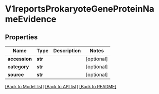 # V1reportsProkaryoteGeneProteinNameEvidence


## Properties
Name | Type | Description | Notes
------------ | ------------- | ------------- | -------------
**accession** | **str** |  | [optional] 
**category** | **str** |  | [optional] 
**source** | **str** |  | [optional] 

[[Back to Model list]](../README.md#documentation-for-models) [[Back to API list]](../README.md#documentation-for-api-endpoints) [[Back to README]](../README.md)


